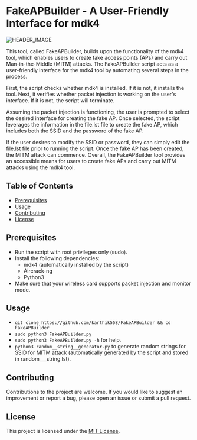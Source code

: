 # FakeAPBuilder - A User-Friendly Interface for mdk4 

![HEADER_IMAGE](src/mitm.png)

This tool, called FakeAPBuilder, builds upon the functionality of the mdk4 tool, which enables users to create fake access points (APs) and carry out Man-in-the-Middle (MITM) attacks. The FakeAPBuilder script acts as a user-friendly interface for the mdk4 tool by automating several steps in the process.

First, the script checks whether mdk4 is installed. If it is not, it installs the tool. Next, it verifies whether packet injection is working on the user's interface. If it is not, the script will terminate.

Assuming the packet injection is functioning, the user is prompted to select the desired interface for creating the fake AP. Once selected, the script leverages the information in the file.lst file to create the fake AP, which includes both the SSID and the password of the fake AP.

If the user desires to modify the SSID or password, they can simply edit the file.lst file prior to running the script. Once the fake AP has been created, the MITM attack can commence. Overall, the FakeAPBuilder tool provides an accessible means for users to create fake APs and carry out MITM attacks using the mdk4 tool.

## Table of Contents

- [Prerequisites](#prerequisites)
- [Usage](#usage)
- [Contributing](#contributing)
- [License](#license)

## Prerequisites
- Run the script with root privileges only (sudo).
- Install the following dependencies:
  - mdk4 (automatically installed by the script)
  - Aircrack-ng
  - Python3
- Make sure that your wireless card supports packet injection and monitor mode. 

## Usage
- `git clone https://github.com/karthik558/FakeAPBuilder && cd FakeAPBuilder`
- `sudo python3 FakeAPBuilder.py`
- `sudo python3 FakeAPBuilder.py -h` for help. 
- `python3 random__string__generator.py` to generate random strings for SSID for MITM attack (automatically generated by the script and stored in random___string.lst).

## Contributing
Contributions to the project are welcome. If you would like to suggest an improvement or report a bug, please open an issue or submit a pull request.

## License

This project is licensed under the [MIT License](https://opensource.org/licenses/MIT).